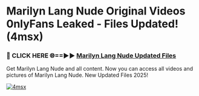 # Marilyn Lang Nude Original Videos 0nlyFans Leaked - Files Updated! (4msx)

<h3>🔴 CLICK HERE 🌐==►► <a href="https://tinyurl.com/52m3yx9h" rel="nofollow">Marilyn Lang Nude Updated Files</a></h3>

Get Marilyn Lang Nude and all content. Now you can access all videos and pictures of Marilyn Lang Nude. New Updated Files 2025!

[![4msx](https://i.imgur.com/TnHtlc8.gif)](https://tinyurl.com/52m3yx9h)

